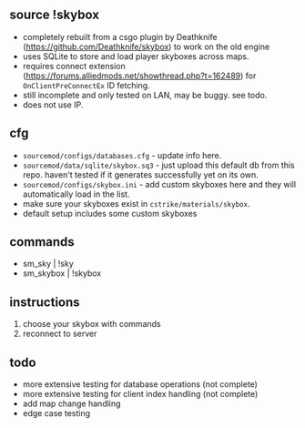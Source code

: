 ## source !skybox
- completely rebuilt from a csgo plugin by Deathknife (https://github.com/Deathknife/skybox) to work on the old engine
- uses SQLite to store and load player skyboxes across maps.
- requires connect extension (https://forums.alliedmods.net/showthread.php?t=162489) for `OnClientPreConnectEx` ID fetching.
- still incomplete and only tested on LAN, may be buggy. see todo.
- does not use IP.

## cfg
- `sourcemod/configs/databases.cfg` - update info here.
- `sourcemod/data/sqlite/skybox.sq3` - just upload this default db from this repo. haven't tested if it generates successfully yet on its own.
- `sourcemod/configs/skybox.ini` - add custom skyboxes here and they will automatically load in the list.
- make sure your skyboxes exist in `cstrike/materials/skybox`.
- default setup includes some custom skyboxes

## commands
- sm_sky | !sky
- sm_skybox | !skybox

## instructions
1. choose your skybox with commands
2. reconnect to server

## todo
- more extensive testing for database operations (not complete)
- more extensive testing for client index handling (not complete)
- add map change handling
- edge case testing
